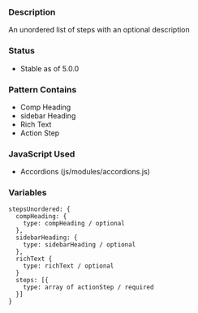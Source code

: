 ### Description
An unordered list of steps with an optional description

### Status
* Stable as of 5.0.0

### Pattern Contains
* Comp Heading
* sidebar Heading
* Rich Text
* Action Step

### JavaScript Used
* Accordions (js/modules/accordions.js)

### Variables
~~~
stepsUnordered: {
  compHeading: {
    type: compHeading / optional
  },
  sidebarHeading: {
    type: sidebarHeading / optional
  },
  richText {
    type: richText / optional
  }
  steps: [{
    type: array of actionStep / required
  }]
}
~~~
